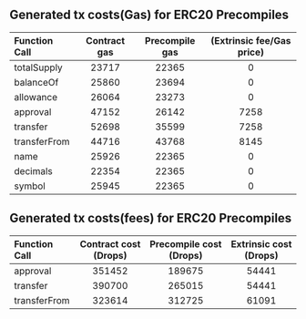 ## Generated tx costs(Gas) for ERC20 Precompiles

| Function Call | Contract gas | Precompile gas | (Extrinsic fee/Gas price) |
|:--------------|:------------:|:--------------:|:-------------------------:|
| totalSupply   |    23717     |     22365      |             0             |
| balanceOf     |    25860     |     23694      |             0             |
| allowance     |    26064     |     23273      |             0             |
| approval      |    47152     |     26142      |           7258            |
| transfer      |    52698     |     35599      |           7258            |
| transferFrom  |    44716     |     43768      |           8145            |
| name          |    25926     |     22365      |             0             |
| decimals      |    22354     |     22365      |             0             |
| symbol        |    25945     |     22365      |             0             |


## Generated tx costs(fees) for ERC20 Precompiles

| Function Call | Contract cost (Drops) | Precompile cost (Drops) | Extrinsic cost (Drops) |
|:--------------|:---------------------:|:-----------------------:|:----------------------:|
| approval      |        351452         |         189675          |         54441          |
| transfer      |        390700         |         265015          |         54441          |
| transferFrom  |        323614         |         312725          |         61091          |
